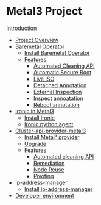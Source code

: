 # Metal3 Project

[Introduction](introduction.md)

- [Project Overview]()
- [Baremetal Operator]()
    - [Install Baremetal Operator]()
    - [Features]()
        - [Automated Cleaning API]()
        - [Automatic Secure Boot]()
        - [Live ISO]()
        - [Detached Annotation]()
        - [External Inspection]()
        - [Inspect annoatation]()
        - [Reboot annotation]()
- [Ironic in Metal3]()
    - [Install Ironic]()
    - [Ironic python agent](ironic/ironic-python-agent.md)
- [Cluster-api-provider-metal3]()
    - [Install Metal³ provider]()
    - [Upgrade]()
    - [Features]()
        - [Automated cleaning API]()
        - [Remediation](capm3/remediaton.md)
        - [Node Reuse]()
        - [Pivoting]()
- [Ip-address-manager]()
    - [Install Ip-address-manager]()
- [Developer environment]()
